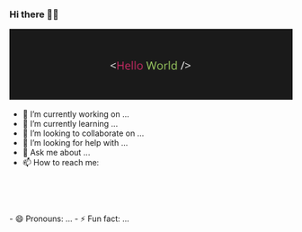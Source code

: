### Hi there 👋✨

![](https://raw.githubusercontent.com/AashimaAhuja/AashimaAhuja/main/images/banner.png)


- 🔭 I’m currently working on ...
- 🌱 I’m currently learning ...
- 👯 I’m looking to collaborate on ...
- 🤔 I’m looking for help with ...
- 💬 Ask me about ...
- 📫 How to reach me:

<p align="left">
<a href="http://linkedin.com/in/mohamedsaadmoustafa" target="blank"><img align="center" src="https://cliply.co/wp-content/uploads/2021/02/372102050_LINKEDIN_ICON_TRANSPARENT_1080.gif" alt="" height="30" /></a>

<a href="mohamedsaadmoustafa@gmail.com" target="blank"><img align="center" src="https://cliply.co/wp-content/uploads/2020/04/422004530_MAIL_BOX_3D_ICON_400px.gif" alt="" height="30" /></a>
  
</p>
- 😄 Pronouns: ...
- ⚡ Fun fact: ...

